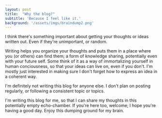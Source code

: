 ```yaml
---
layout: post
title:  "Why the blog?"
subtitle: 'Because I feel like it.'
background: '/assets/imgs/braindump2.png'
---
```


I think there's something important about getting your thoughts or ideas
written out. Even if they're unimportant, or random.

Writing helps you organize your thoughts and puts them in a place where you
(or others) can find them; a form of knowledge sharing, potentially even with
your future self. Some think of it as a way of immortalizing yourself in
human conciousness, so that your ideas can live on, even if you don't.
I'm mostly just interested in making sure I don't forget how to express
an idea in a coherent way.

I'm definitely not writing this blog for anyone else. I don't plan on posting
regularly, or following a consistent topic or topics. 

I'm writing this blog for me, so that I can share my thoughts in this potentially
empty echo-chamber. If you're here too, welcome; I hope you're having a good day.
Enjoy this dumping ground for my brain.

